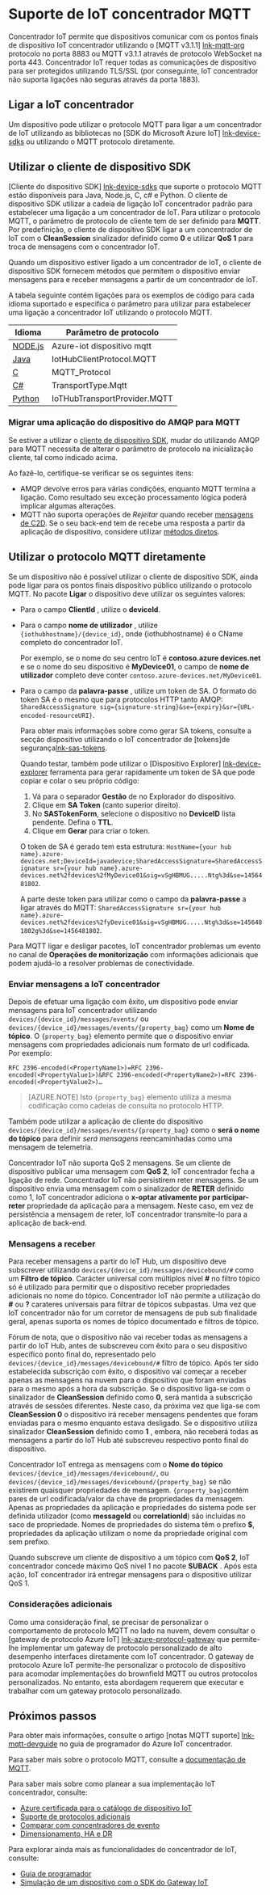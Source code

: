 <properties
 pageTitle="Suporte de IoT concentrador MQTT | Microsoft Azure"
 description="Descrição do MQTT de suporte no nível de concentrador IoT"
 services="iot-hub"
 documentationCenter=".net"
 authors="kdotchkoff"
 manager="timlt"
 editor=""/>

<tags
 ms.service="iot-hub"
 ms.devlang="multiple"
 ms.topic="article"
 ms.tgt_pltfrm="na"
 ms.workload="na"
 ms.date="10/24/2016"
 ms.author="kdotchko"/>

# <a name="iot-hub-mqtt-support"></a>Suporte de IoT concentrador MQTT

Concentrador IoT permite que dispositivos comunicar com os pontos finais de dispositivo IoT concentrador utilizando o [MQTT v3.1.1] [ lnk-mqtt-org] protocolo no porta 8883 ou MQTT v3.1.1 através de protocolo WebSocket na porta 443. Concentrador IoT requer todas as comunicações de dispositivo para ser protegidos utilizando TLS/SSL (por conseguinte, IoT concentrador não suporta ligações não seguras através da porta 1883).

## <a name="connecting-to-iot-hub"></a>Ligar a IoT concentrador

Um dispositivo pode utilizar o protocolo MQTT para ligar a um concentrador de IoT utilizando as bibliotecas no [SDK do Microsoft Azure IoT] [ lnk-device-sdks] ou utilizando o MQTT protocolo diretamente.

## <a name="using-the-device-client-sdks"></a>Utilizar o cliente de dispositivo SDK

[Cliente do dispositivo SDK] [ lnk-device-sdks] que suporte o protocolo MQTT estão disponíveis para Java, Node.js, C, c# e Python. O cliente de dispositivo SDK utilizar a cadeia de ligação IoT concentrador padrão para estabelecer uma ligação a um concentrador de IoT. Para utilizar o protocolo MQTT, o parâmetro de protocolo de cliente tem de ser definido para **MQTT**. Por predefinição, o cliente de dispositivo SDK ligar a um concentrador de IoT com o **CleanSession** sinalizador definido como **0** e utilizar **QoS 1** para troca de mensagens com o concentrador IoT.

Quando um dispositivo estiver ligado a um concentrador de IoT, o cliente de dispositivo SDK fornecem métodos que permitem o dispositivo enviar mensagens para e receber mensagens a partir de um concentrador de IoT.

A tabela seguinte contém ligações para os exemplos de código para cada idioma suportado e especifica o parâmetro para utilizar para estabelecer uma ligação a concentrador IoT utilizando o protocolo MQTT.

| Idioma                   | Parâmetro de protocolo        |
| -------------------------- | ------------------------- |
| [NODE.js][lnk-sample-node] | Azure-iot dispositivo mqtt     |
| [Java][lnk-sample-java]    | IotHubClientProtocol.MQTT |
| [C][lnk-sample-c]          | MQTT_Protocol             |
| [C#][lnk-sample-csharp]    | TransportType.Mqtt        |
| [Python][lnk-sample-python] | IoTHubTransportProvider.MQTT |

### <a name="migrating-a-device-app-from-amqp-to-mqtt"></a>Migrar uma aplicação do dispositivo do AMQP para MQTT
Se estiver a utilizar o [cliente de dispositivo SDK][lnk-device-sdks], mudar do utilizando AMQP para MQTT necessita de alterar o parâmetro de protocolo na inicialização cliente, tal como indicado acima.

Ao fazê-lo, certifique-se verificar se os seguintes itens:

* AMQP devolve erros para várias condições, enquanto MQTT termina a ligação. Como resultado seu exceção processamento lógica poderá implicar algumas alterações.
* MQTT não suporta operações de *Rejeitar* quando receber [mensagens de C2D][lnk-messaging]. Se o seu back-end tem de recebe uma resposta a partir da aplicação de dispositivo, considere utilizar [métodos diretos][lnk-methods].

## <a name="using-the-mqtt-protocol-directly"></a>Utilizar o protocolo MQTT diretamente

Se um dispositivo não é possível utilizar o cliente de dispositivo SDK, ainda pode ligar para os pontos finais dispositivo público utilizando o protocolo MQTT. No pacote **Ligar** o dispositivo deve utilizar os seguintes valores:

- Para o campo **ClientId** , utilize o **deviceId**. 
- Para o campo **nome de utilizador** , utilize `{iothubhostname}/{device_id}`, onde {iothubhostname} é o CName completo do concentrador IoT.

    Por exemplo, se o nome do seu centro IoT é **contoso.azure devices.net** e se o nome do seu dispositivo é **MyDevice01**, o campo de **nome de utilizador** completo deve conter `contoso.azure-devices.net/MyDevice01`.

- Para o campo da **palavra-passe** , utilize um token de SA. O formato do token SA é o mesmo que para protocolos HTTP tanto AMQP:<br/>`SharedAccessSignature sig={signature-string}&se={expiry}&sr={URL-encoded-resourceURI}`.

    Para obter mais informações sobre como gerar SA tokens, consulte a secção dispositivo utilizando o IoT concentrador de [tokens]de segurança[lnk-sas-tokens].
    
    Quando testar, também pode utilizar o [Dispositivo Explorer] [ lnk-device-explorer] ferramenta para gerar rapidamente um token de SA que pode copiar e colar o seu próprio código:
    
    1. Vá para o separador **Gestão** de no Explorador do dispositivo.
    2. Clique em **SA Token** (canto superior direito).
    3. No **SASTokenForm**, selecione o dispositivo no **DeviceID** lista pendente. Defina o **TTL**.
    4. Clique em **Gerar** para criar o token.
    
    O token de SA é gerado tem esta estrutura:   `HostName={your hub name}.azure-devices.net;DeviceId=javadevice;SharedAccessSignature=SharedAccessSignature sr={your hub name}.azure-devices.net%2fdevices%2fMyDevice01&sig=vSgHBMUG.....Ntg%3d&se=1456481802`.

    A parte deste token para utilizar como o campo da **palavra-passe** a ligar através do MQTT:   `SharedAccessSignature sr={your hub name}.azure-devices.net%2fdevices%2fyDevice01&sig=vSgHBMUG.....Ntg%3d&se=1456481802g%3d&se=1456481802`.

Para MQTT ligar e desligar pacotes, IoT concentrador problemas um evento no canal de **Operações de monitorização** com informações adicionais que podem ajudá-lo a resolver problemas de conectividade.

### <a name="sending-messages-to-iot-hub"></a>Enviar mensagens a IoT concentrador

Depois de efetuar uma ligação com êxito, um dispositivo pode enviar mensagens para IoT concentrador utilizando `devices/{device_id}/messages/events/` ou `devices/{device_id}/messages/events/{property_bag}` como um **Nome de tópico**. O `{property_bag}` elemento permite que o dispositivo enviar mensagens com propriedades adicionais num formato de url codificada. Por exemplo:

```
RFC 2396-encoded(<PropertyName1>)=RFC 2396-encoded(<PropertyValue1>)&RFC 2396-encoded(<PropertyName2>)=RFC 2396-encoded(<PropertyValue2>)…
```

> [AZURE.NOTE] Isto `{property_bag}` elemento utiliza a mesma codificação como cadeias de consulta no protocolo HTTP.

Também pode utilizar a aplicação de cliente do dispositivo `devices/{device_id}/messages/events/{property_bag}` como o **será o nome do tópico** para definir *será mensagens* reencaminhadas como uma mensagem de telemetria.

Concentrador IoT não suporta QoS 2 mensagens. Se um cliente de dispositivo publicar uma mensagem com **QoS 2**, IoT concentrador fecha a ligação de rede.
Concentrador IoT não persistirem reter mensagens. Se um dispositivo envia uma mensagem com o sinalizador de **RETER** definido como 1, IoT concentrador adiciona o **x-optar ativamente por participar-reter** propriedade da aplicação para a mensagem. Neste caso, em vez de persistência a mensagem de reter, IoT concentrador transmite-lo para a aplicação de back-end.

### <a name="receiving-messages"></a>Mensagens a receber

Para receber mensagens a partir do IoT Hub, um dispositivo deve subscrever utilizando `devices/{device_id}/messages/devicebound/#` como um **Filtro de tópico**. Carácter universal com múltiplos nível **#** no filtro tópico só é utilizado para permitir que o dispositivo receber propriedades adicionais no nome do tópico. Concentrador IoT não permite a utilização do **#** ou **?** carateres universais para filtrar de tópicos subpastas. Uma vez que IoT concentrador não for um corretor de mensagens de pub sub finalidade geral, apenas suporta os nomes de tópico documentado e filtros de tópico.

Fórum de nota, que o dispositivo não vai receber todas as mensagens a partir do IoT Hub, antes de subscreveu com êxito para o seu dispositivo específico ponto final do, representado pelo `devices/{device_id}/messages/devicebound/#` filtro de tópico. Após ter sido estabelecida subscrição com êxito, o dispositivo vai começar a receber apenas as mensagens na nuvem para o dispositivo que foram enviadas para o mesmo após a hora da subscrição. Se o dispositivo liga-se com o sinalizador de **CleanSession** definido como **0**, será mantida a subscrição através de sessões diferentes. Neste caso, da próxima vez que liga-se com **CleanSession 0** o dispositivo irá receber mensagens pendentes que foram enviadas para o mesmo enquanto estava desligado. Se o dispositivo utiliza sinalizador **CleanSession** definido como **1** , embora, não receberá todas as mensagens a partir do IoT Hub até subscreveu respectivo ponto final do dispositivo.

Concentrador IoT entrega as mensagens com o **Nome do tópico** `devices/{device_id}/messages/devicebound/`, ou `devices/{device_id}/messages/devicebound/{property_bag}` se não existirem quaisquer propriedades de mensagem. `{property_bag}`contém pares de url codificada/valor da chave de propriedades da mensagem. Apenas as propriedades da aplicação e propriedades do sistema pode ser definida utilizador (como **messageId** ou **correlationId**) são incluídas no saco de propriedade. Nomes de propriedades do sistema têm o prefixo **$**, propriedades da aplicação utilizam o nome da propriedade original com sem prefixo.

Quando subscreve um cliente de dispositivo a um tópico com **QoS 2**, IoT concentrador concede máximo QoS nível 1 no pacote **SUBACK** . Após esta ação, IoT concentrador irá entregar mensagens para o dispositivo utilizar QoS 1.

### <a name="additional-considerations"></a>Considerações adicionais

Como uma consideração final, se precisar de personalizar o comportamento de protocolo MQTT no lado na nuvem, devem consultar o [gateway de protocolo Azure IoT] [ lnk-azure-protocol-gateway] que permite-lhe implementar um gateway de protocolo personalizado de alto desempenho interfaces diretamente com IoT concentrador. O gateway de protocolo Azure IoT permite-lhe personalizar o protocolo de dispositivo para acomodar implementações do brownfield MQTT ou outros protocolos personalizados. No entanto, esta abordagem requerem que executar e trabalhar com um gateway protocolo personalizado.

## <a name="next-steps"></a>Próximos passos

Para obter mais informações, consulte o artigo [notas MQTT suporte] [ lnk-mqtt-devguide] no guia de programador do Azure IoT concentrador.

Para saber mais sobre o protocolo MQTT, consulte a [documentação de MQTT][lnk-mqtt-docs].

Para saber mais sobre como planear a sua implementação IoT concentrador, consulte:

- [Azure certificada para o catálogo de dispositivo IoT][lnk-devices]
- [Suporte de protocolos adicionais][lnk-protocols]
- [Comparar com concentradores de evento][lnk-compare]
- [Dimensionamento, HA e DR][lnk-scaling]

Para explorar ainda mais as funcionalidades do concentrador de IoT, consulte:

- [Guia de programador][lnk-devguide]
- [Simulação de um dispositivo com o SDK do Gateway IoT][lnk-gateway]

[lnk-device-sdks]: https://github.com/Azure/azure-iot-sdks/blob/master/readme.md
[lnk-mqtt-org]: http://mqtt.org/
[lnk-mqtt-docs]: http://mqtt.org/documentation
[lnk-sample-node]: https://github.com/Azure/azure-iot-sdks/blob/develop/node/device/samples/simple_sample_device.js
[lnk-sample-java]: https://github.com/Azure/azure-iot-sdks/blob/develop/java/device/samples/send-receive-sample/src/main/java/samples/com/microsoft/azure/iothub/SendReceive.java
[lnk-sample-c]: https://github.com/Azure/azure-iot-sdks/tree/master/c/iothub_client/samples/iothub_client_sample_mqtt
[lnk-sample-csharp]: https://github.com/Azure/azure-iot-sdks/tree/master/csharp/device/samples
[lnk-sample-python]: https://github.com/Azure/azure-iot-sdks/tree/master/python/device/samples
[lnk-device-explorer]: https://github.com/Azure/azure-iot-sdks/blob/master/tools/DeviceExplorer/readme.md
[lnk-sas-tokens]: iot-hub-devguide-security.md#using-sas-tokens-as-a-device
[lnk-mqtt-devguide]: iot-hub-devguide-messaging.md#notes-on-mqtt-support
[lnk-azure-protocol-gateway]: iot-hub-protocol-gateway.md

[lnk-devices]: https://catalog.azureiotsuite.com/
[lnk-protocols]: iot-hub-protocol-gateway.md
[lnk-compare]: iot-hub-compare-event-hubs.md
[lnk-scaling]: iot-hub-scaling.md
[lnk-devguide]: iot-hub-devguide.md
[lnk-gateway]: iot-hub-linux-gateway-sdk-simulated-device.md

[lnk-methods]: iot-hub-devguide-direct-methods.md
[lnk-messaging]: iot-hub-devguide-messaging.md
